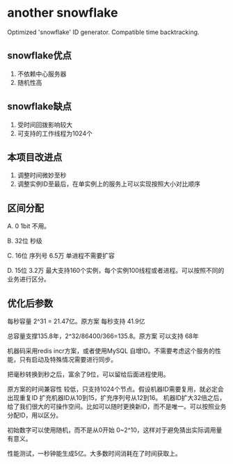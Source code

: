 # another snowflake
Optimized 'snowflake' ID generator. Compatible time backtracking.

## snowflake优点

1. 不依赖中心服务器
2. 随机性高

## snowflake缺点
1. 受时间回拨影响较大
2. 可支持的工作线程为1024个

## 本项目改进点

1. 调整时间微妙至秒
2. 调整实例ID至最后，在单实例上的服务上可以实现按照大小对比顺序

## 区间分配

A. 0 1bit 不用。

B. 32位 秒级

C. 16位 序列号 6.5万 单进程不需要扩容

D. 15位 3.2万 最大支持160个实例，每个实例100线程或者进程。可以按照不同的业务进行区分。


## 优化后参数

每秒容量 2^31 = 21.47亿。原方案 每秒支持 41.9亿

总容量支撑135.8年，2^32/86400/366=135.8。原方案 可以支持 68年

机器码采用redis incr方案，或者使用MySQL 自增ID。不需要考虑这个服务的性能，只有启动及特殊情况需要进行同步。

把毫秒转换到秒之后，富余了9位，可以留给后面进程使用。

原方案的时间兼容性 较低，只支持1024个节点。假设机器ID需要复用，就必定会出现重复ID
扩充机器ID从10到15，扩充序列号从12到16。
机器ID扩大32倍之后，给了我们很大的可操作空间。比如可以随时更换新ID，而不是唯一。可以按照业务分配ID，用以区分。

初始数字可以使用随机，而不是从0开始 0~2^10，这样对于避免猜出实际调用量有意义。

性能测试，一秒钟能生成5亿。大多数时间消耗在了时间获取上。


